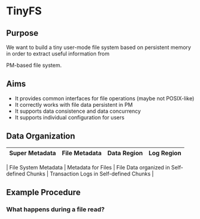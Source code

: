 # TinyFS

## Purpose

We want to build a tiny user-mode file system based on persistent memory in order to extract useful information from

PM-based file system.

## Aims

- It provides common interfaces for file operations (maybe not POSIX-like)
- It correctly works with file data persistent in PM
- It supports data consistence and data concurrency
- It supports individual configuration for users

## Data Organization

|  Super Metadata | File Metadata |  Data Region | Log Region |
| :--: | :--: | :--: | :--: |

| File System Metadata | Metadata for Files | File Data organized in Self-defined Chunks | Transaction Logs in Self-defined Chunks |

## Example Procedure

### What happens during a file read?
